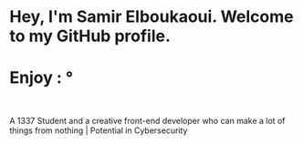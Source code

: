 
<h1>Hey, I'm Samir Elboukaoui. Welcome to my GitHub profile.</h1>
<h1>Enjoy : °</h1>
<br>
<p> A 1337 Student and a creative front-end developer who can make a lot of things from nothing | Potential in Cybersecurity </p>
